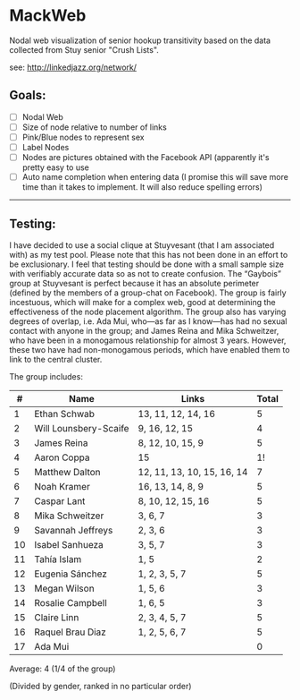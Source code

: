 MackWeb
=======

Nodal web visualization of senior hookup transitivity based on the data collected from Stuy senior "Crush Lists".

see: http://linkedjazz.org/network/

## Goals: 

- [ ] Nodal Web
- [ ] Size of node relative to number of links
- [ ] Pink/Blue nodes to represent sex
- [ ] Label Nodes
- [ ] Nodes are pictures obtained with the Facebook API (apparently it's pretty easy to use
- [ ] Auto name completion when entering data (I promise this will save more time than it takes to implement. It will also reduce spelling errors)

-------------------------------
## Testing:

I have decided to use a social clique at Stuyvesant (that I am associated with) as my test pool. Please note that this has not been done in an effort to be exclusionary. I feel that testing should be done with a small sample size with verifiably accurate data so as not to create confusion. The “Gaybois” group at Stuyvesant is perfect because it has an absolute perimeter (defined by the members of a group-chat on Facebook).  The group is fairly incestuous, which will make for a complex web, good at determining the effectiveness of the node placement algorithm. The group also has varying degrees of overlap, i.e. Ada Mui, who—as far as I know—has had no sexual contact with anyone in the group; and James Reina and Mika Schweitzer, who have been in a monogamous relationship for almost 3 years. However, these two have had non-monogamous periods, which have enabled them to link to the central cluster.
 
The group includes:

| # | Name | Links | Total
----|------|-------|------
1  |Ethan Schwab | 13, 11, 12, 14, 16 | 5
2  |Will Lounsbery-Scaife | 9, 16, 12, 15 | 4
3  |James Reina | 8, 12, 10, 15, 9 | 5
4  |Aaron Coppa | 15 | 1!
5  |Matthew Dalton| 12, 11, 13, 10, 15, 16, 14 | 7
6  |Noah Kramer| 16, 13, 14, 8, 9 | 5
7  |Caspar Lant | 8, 10, 12, 15, 16 | 5
8  |Mika Schweitzer| 3, 6, 7 | 3
9  |Savannah Jeffreys| 2, 3, 6 | 3 
10 |Isabel Sanhueza| 3, 5, 7 | 3
11 |Tahía Islam| 1, 5 | 2
12 |Eugenia Sánchez| 1, 2, 3, 5, 7 | 5
13 |Megan Wilson| 1, 5, 6 | 3 
14 |Rosalie Campbell| 1, 6, 5 | 3
15 |Claire Linn| 2, 3, 4, 5, 7 | 5
16 |Raquel Brau Diaz| 1, 2, 5, 6, 7 | 5 
17 |Ada Mui| | 0

Average: 4 (1/4 of the group)

(Divided by gender, ranked in no particular order)



